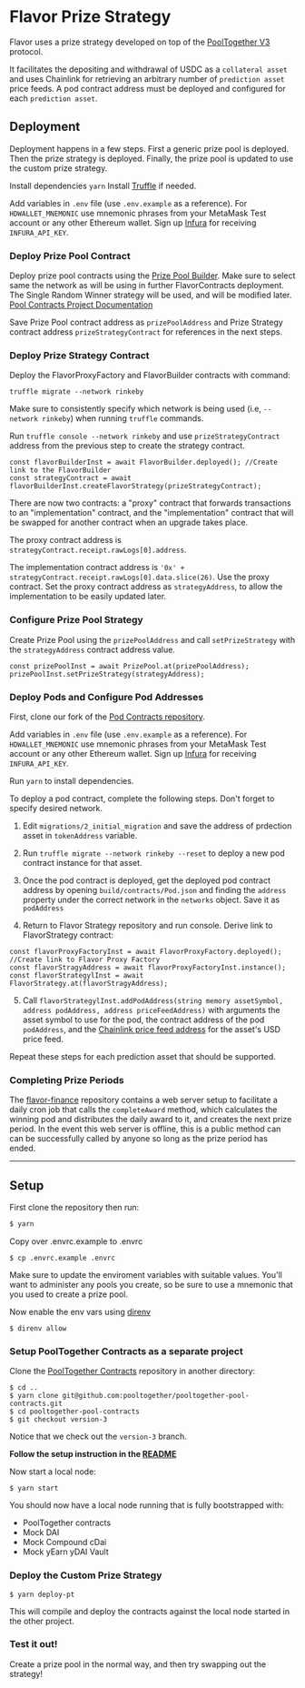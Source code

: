 # Flavor Prize Strategy

Flavor uses a prize strategy developed on top of the [PoolTogether V3](https://www.pooltogether.com/) protocol.

It facilitates the depositing and withdrawal of USDC as a `collateral asset` and uses Chainlink for retrieving an arbitrary number of `prediction asset` price feeds. A pod contract address must be deployed and configured for each `prediction asset`.

## Deployment

Deployment happens in a few steps. First a generic prize pool is deployed. Then the prize strategy is deployed. Finally, the prize pool is updated to use the custom prize strategy.

Install dependencies `yarn`
Install [Truffle](https://www.trufflesuite.com/docs/truffle/getting-started/installation) if needed.

Add variables in `.env` file (use `.env.example` as a reference). For `HDWALLET_MNEMONIC` use mnemonic phrases from your MetaMask Test account or any other Ethereum wallet.
Sign up [Infura](https://infura.io/) for receiving `INFURA_API_KEY`.

### Deploy Prize Pool Contract

Deploy prize pool contracts using the [Prize Pool Builder](https://builder.pooltogether.com/). Make sure to select same the network as will be using in further FlavorContracts deployment. The Single Random Winner strategy will be used, and will be modified later.
[Pool Contracts Project Documentation](https://github.com/pooltogether/pooltogether-pool-contracts/tree/version-3)

Save Prize Pool contract address as `prizePoolAddress` and Prize Strategy contract address `prizeStrategyContract` for references in the next steps.

### Deploy Prize Strategy Contract

Deploy the FlavorProxyFactory and FlavorBuilder contracts with command:

```
truffle migrate --network rinkeby
```

Make sure to consistently specify which network is being used (i.e, `--network rinkeby`) when running `truffle` commands.

Run `truffle console --network rinkeby` and use `prizeStrategyContract` address from the previous step to create the strategy contract.

```
const flavorBuilderInst = await FlavorBuilder.deployed(); //Create link to the FlavorBuilder
const strategyContract = await flavorBuilderInst.createFlavorStrategy(prizeStrategyContract);
```

There are now two contracts: a "proxy" contract that forwards transactions to an "implementation" contract, and the "implementation" contract that will be swapped for another contract when an upgrade takes place.

The proxy contract address is `strategyContract.receipt.rawLogs[0].address`.

The implementation contract address is `'0x' + strategyContract.receipt.rawLogs[0].data.slice(26)`. Use the proxy contract. Set the proxy contract address as `strategyAddress`, to allow the implementation to be easily updated later.

### Configure Prize Pool Strategy

Create Prize Pool using the `prizePoolAddress` and call `setPrizeStrategy` with the `strategyAddress` contract address value.

```
const prizePoolInst = await PrizePool.at(prizePoolAddress);
prizePoolInst.setPrizeStrategy(strategyAddress);
```

### Deploy Pods and Configure Pod Addresses

First, clone our fork of the [Pod Contracts repository](https://github.com/flavor-finance/pooltogether-pod-contracts).

Add variables in `.env` file (use `.env.example` as a reference). For `HDWALLET_MNEMONIC` use mnemonic phrases from your MetaMask Test account or any other Ethereum wallet.
Sign up [Infura](https://infura.io/) for receiving `INFURA_API_KEY`.

Run `yarn` to install dependencies.

To deploy a pod contract, complete the following steps. Don't forget to specify desired network.

1. Edit `migrations/2_initial_migration` and save the address of prdection asset in `tokenAddress` variable.

2. Run `truffle migrate --network rinkeby --reset` to deploy a new pod contract instance for that asset.

3. Once the pod contract is deployed, get the deployed pod contract address by opening `build/contracts/Pod.json` and finding the `address` property under the correct network in the `networks` object. Save it as `podAddress`

4. Return to Flavor Strategy repository and run console. Derive link to FlavorStrategy contract:

```
const flavorProxyFactoryInst = await FlavorProxyFactory.deployed(); //Create link to Flavor Proxy Factory
const flavorStragyAddress = await flavorProxyFactoryInst.instance();
const flavorStrategylInst = await FlavorStrategy.at(flavorStragyAddress);
```

5. Call `flavorStrategylInst.addPodAddress(string memory assetSymbol, address podAddress, address priceFeedAddress)` with arguments the asset symbol to use for the pod, the contract address of the pod `podAddress`, and the [Chainlink price feed address](https://docs.chain.link/docs/reference-contracts) for the asset's USD price feed.

Repeat these steps for each prediction asset that should be supported.

### Completing Prize Periods

The [flavor-finance](https://github.com/flavor-finance/flavor-finance) repository contains a web server setup to facilitate a daily cron job that calls the `completeAward` method, which calculates the winning pod and distributes the daily award to it, and creates the next prize period. In the event this web server is offline, this is a public method can can be successfully called by anyone so long as the prize period has ended.

---

## Setup

First clone the repository then run:

```bash
$ yarn
```

Copy over .envrc.example to .envrc

```
$ cp .envrc.example .envrc
```

Make sure to update the enviroment variables with suitable values. You'll want to administer any pools you create, so be sure to use a mnemonic that you used to create a prize pool.

Now enable the env vars using [direnv](https://direnv.net/docs/installation.html)

```
$ direnv allow
```

### Setup PoolTogether Contracts as a separate project

Clone the [PoolTogether Contracts](https://github.com/pooltogether/pooltogether-pool-contracts/tree/version-3) repository in another directory:

```
$ cd ..
$ yarn clone git@github.com:pooltogether/pooltogether-pool-contracts.git
$ cd pooltogether-pool-contracts
$ git checkout version-3
```

Notice that we check out the `version-3` branch.

**Follow the setup instruction in the [README](https://github.com/pooltogether/pooltogether-pool-contracts/tree/version-3)**

Now start a local node:

```
$ yarn start
```

You should now have a local node running that is fully bootstrapped with:

- PoolTogether contracts
- Mock DAI
- Mock Compound cDai
- Mock yEarn yDAI Vault

### Deploy the Custom Prize Strategy

```
$ yarn deploy-pt
```

This will compile and deploy the contracts against the local node started in the other project.

### Test it out!

Create a prize pool in the normal way, and then try swapping out the strategy!
